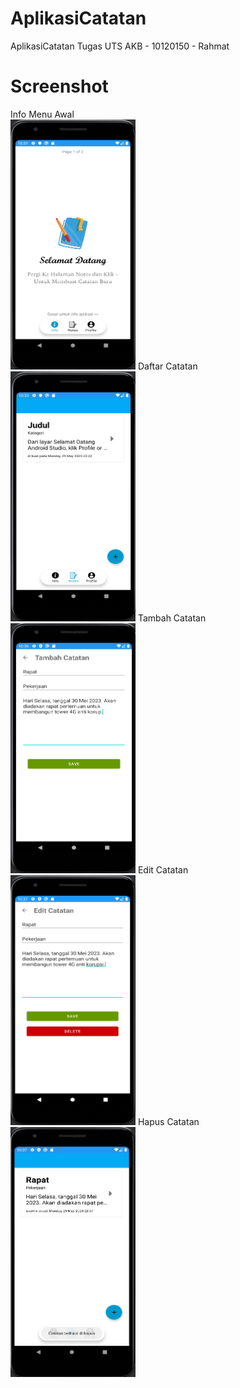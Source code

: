 # AplikasiCatatan
 AplikasiCatatan
 Tugas UTS AKB - 10120150 - Rahmat
# Screenshot
 Info Menu Awal<br>
<img src="asset/info-main-slide1.png" alt="Kalkulator" width="200" height="400">
 Daftar Catatan<br>
<img src="asset/notes-daftar-catatan.png" alt="Kalkulator" width="200" height="400">
 Tambah Catatan<br>
<img src="asset/notes-tambah-catatan.png" alt="Kalkulator" width="200" height="400">
 Edit Catatan<br>
<img src="asset/notes-edit-catatan.png" alt="Kalkulator" width="200" height="400">
 Hapus Catatan<br>
 <img src="asset/notes-hapus-catatan.png" alt="Kalkulator" width="200" height="400">
